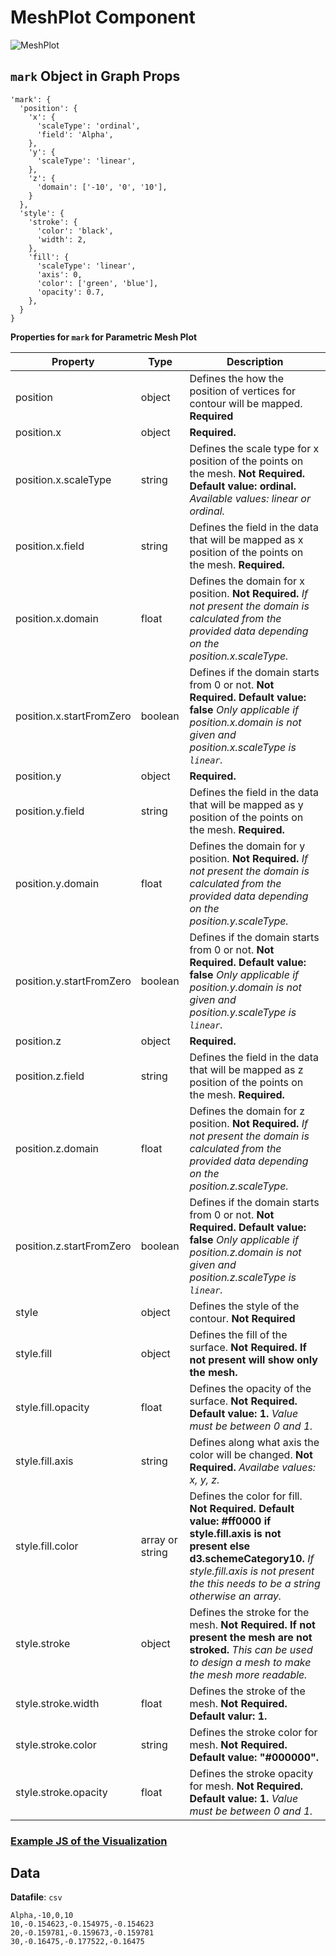 # MeshPlot Component

![MeshPlot](../../imgs/MeshPlot.png)

## `mark` Object in Graph Props

```
'mark': {
  'position': {
    'x': {
      'scaleType': 'ordinal',
      'field': 'Alpha',
    },
    'y': {
      'scaleType': 'linear',
    },
    'z': {
      'domain': ['-10', '0', '10'],
    }
  },
  'style': {
    'stroke': {
      'color': 'black',
      'width': 2,
    },
    'fill': {
      'scaleType': 'linear',
      'axis': 0,
      'color': ['green', 'blue'],
      'opacity': 0.7,
    },
  }
}
```

**Properties for `mark` for Parametric Mesh Plot**

| Property                 | Type            | Description                                                                                                                                                                                                            |
| ------------------------ | --------------- | ---------------------------------------------------------------------------------------------------------------------------------------------------------------------------------------------------------------------- |
| position                 | object          | Defines the how the position of vertices for contour will be mapped. **Required**                                                                                                                                      |
| position.x               | object          | **Required.**                                                                                                                                                                                                          |
| position.x.scaleType     | string          | Defines the scale type for x position of the points on the mesh. **Not Required. Default value: ordinal.** _Available values: linear or ordinal._                                                                      |
| position.x.field         | string          | Defines the field in the data that will be mapped as x position of the points on the mesh. **Required.**                                                                                                               |
| position.x.domain        | float           | Defines the domain for x position. **Not Required.** _If not present the domain is calculated from the provided data depending on the position.x.scaleType._                                                           |
| position.x.startFromZero | boolean         | Defines if the domain starts from 0 or not. **Not Required. Default value: false** _Only applicable if position.x.domain is not given and position.x.scaleType is `linear`._                                           |
| position.y               | object          | **Required.**                                                                                                                                                                                                          |
| position.y.field         | string          | Defines the field in the data that will be mapped as y position of the points on the mesh. **Required.**                                                                                                               |
| position.y.domain        | float           | Defines the domain for y position. **Not Required.** _If not present the domain is calculated from the provided data depending on the position.y.scaleType._                                                           |
| position.y.startFromZero | boolean         | Defines if the domain starts from 0 or not. **Not Required. Default value: false** _Only applicable if position.y.domain is not given and position.y.scaleType is `linear`._                                           |
| position.z               | object          | **Required.**                                                                                                                                                                                                          |
| position.z.field         | string          | Defines the field in the data that will be mapped as z position of the points on the mesh. **Required.**                                                                                                               |
| position.z.domain        | float           | Defines the domain for z position. **Not Required.** _If not present the domain is calculated from the provided data depending on the position.z.scaleType._                                                           |
| position.z.startFromZero | boolean         | Defines if the domain starts from 0 or not. **Not Required. Default value: false** _Only applicable if position.z.domain is not given and position.z.scaleType is `linear`._                                           |
| style                    | object          | Defines the style of the contour. **Not Required**                                                                                                                                                                     |
| style.fill               | object          | Defines the fill of the surface. **Not Required. If not present will show only the mesh.**                                                                                                                             |
| style.fill.opacity       | float           | Defines the opacity of the surface. **Not Required. Default value: 1.** _Value must be between 0 and 1._                                                                                                               |
| style.fill.axis          | string          | Defines along what axis the color will be changed. **Not Required.** _Availabe values: x, y, z._                                                                                                                       |
| style.fill.color         | array or string | Defines the color for fill. **Not Required. Default value: #ff0000 if style.fill.axis is not present else d3.schemeCategory10.** _If style.fill.axis is not present the this needs to be a string otherwise an array._ |
| style.stroke             | object          | Defines the stroke for the mesh. **Not Required. If not present the mesh are not stroked.** _This can be used to design a mesh to make the mesh more readable._                                                        |
| style.stroke.width       | float           | Defines the stroke of the mesh. **Not Required. Default valur: 1.**                                                                                                                                                    |
| style.stroke.color       | string          | Defines the stroke color for mesh. **Not Required. Default value: "#000000".**                                                                                                                                         |
| style.stroke.opacity     | float           | Defines the stroke opacity for mesh. **Not Required. Default value: 1.** _Value must be between 0 and 1._                                                                                                              |

### [Example JS of the Visualization](../../examples/Charts/MeshPlot.js)

## Data

**Datafile**: `csv`

```
Alpha,-10,0,10
10,-0.154623,-0.154975,-0.154623
20,-0.159781,-0.159673,-0.159781
30,-0.16475,-0.177522,-0.16475
```
